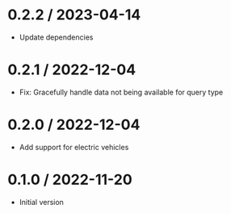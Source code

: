 # 0.2.2 / 2023-04-14

  * Update dependencies

# 0.2.1 / 2022-12-04

  * Fix: Gracefully handle data not being available for query type

# 0.2.0 / 2022-12-04

  * Add support for electric vehicles

# 0.1.0 / 2022-11-20

  * Initial version
